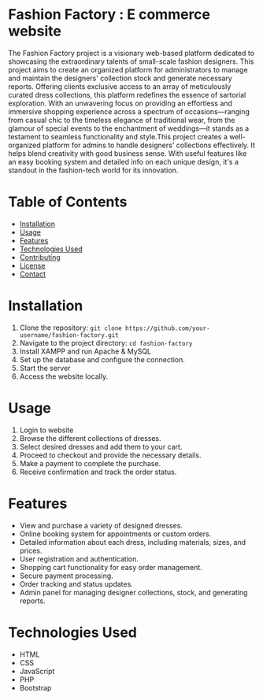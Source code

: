 # Fashion Factory : E commerce website
 The Fashion Factory project is a visionary web-based platform dedicated to showcasing the extraordinary talents of small-scale fashion designers. This project aims to create an organized platform for administrators to manage and maintain the designers' collection stock and generate necessary reports. Offering clients exclusive access to an array of meticulously curated dress collections, this platform redefines the essence of sartorial exploration. With an unwavering focus on providing an effortless and immersive shopping experience across a spectrum of occasions—ranging from casual chic to the timeless elegance of traditional wear, from the glamour of special events to the enchantment of weddings—it stands as a testament to seamless functionality and style.This project creates a well-organized platform for admins to handle designers' collections effectively. It helps blend creativity with good business sense. With useful features like an easy booking system and detailed info on each unique design, it's a standout in the fashion-tech world for its innovation.

# Table of Contents

- [Installation](#installation)
- [Usage](#usage)
- [Features](#features)
- [Technologies Used](#technologies-used)
- [Contributing](#contributing)
- [License](#license)
- [Contact](#contact)

# Installation

1. Clone the repository: `git clone https://github.com/your-username/fashion-factory.git`
2. Navigate to the project directory: `cd fashion-factory`
3. Install XAMPP and run Apache & MySQL 
4. Set up the database and configure the connection.
5. Start the server
6. Access the website locally. 

# Usage

1. Login to website
2. Browse the different collections of dresses.
3. Select desired dresses and add them to your cart.
4. Proceed to checkout and provide the necessary details.
5. Make a payment to complete the purchase.
6. Receive confirmation and track the order status.

# Features

- View and purchase a variety of designed dresses.
- Online booking system for appointments or custom orders.
- Detailed information about each dress, including materials, sizes, and prices.
- User registration and authentication.
- Shopping cart functionality for easy order management.
- Secure payment processing.
- Order tracking and status updates.
- Admin panel for managing designer collections, stock, and generating reports.

# Technologies Used

- HTML
- CSS
- JavaScript
- PHP
- Bootstrap

